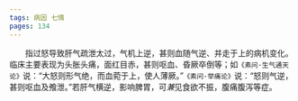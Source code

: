 ```yaml
---
tags: 病因 七情
pages: 134
---
```

&emsp;&emsp;指过怒导致肝气疏泄太过，气机上逆，甚则血随气逆、并走于上的病机变化。临床主要表现为头胀头痛，面红目赤，甚则呕血、昏厥卒倒等；如`《素问·生气通天论》`说：“大怒则形气绝，而血菀于上，使人薄厥。”`《素问·举痛论》`说：“怒则气逆，甚则呕血及飧泄。”若肝气横逆，影响脾胃，可<dfn>兼</dfn>见食欲不振，腹痛腹泻等症。